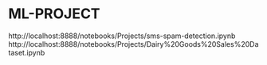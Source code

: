 # ML-PROJECT
http://localhost:8888/notebooks/Projects/sms-spam-detection.ipynb
http://localhost:8888/notebooks/Projects/Dairy%20Goods%20Sales%20Dataset.ipynb
